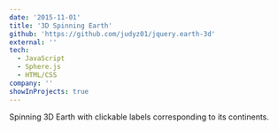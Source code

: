 ```yaml
---
date: '2015-11-01'
title: '3D Spinning Earth'
github: 'https://github.com/judyz01/jquery.earth-3d'
external: ''
tech:
  - JavaScript
  - Sphere.js
  - HTML/CSS
company: ''
showInProjects: true
---
```


Spinning 3D Earth with clickable labels corresponding to its continents. 
